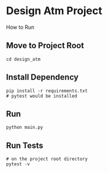 # Design Atm Project #

How to Run

## Move to Project Root
```
cd design_atm
```

## Install Dependency
```
pip install -r requirements.txt
# pytest would be installed
```

## Run 
```
python main.py
```

## Run Tests
```
# on the project root directory
pytest -v
```
